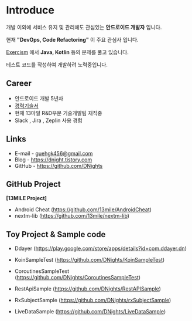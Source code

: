 # Introduce
개발 이외에 서비스 유지 및 관리에도 관심있는 __안드로이드 개발자__ 입니다.

현재 __"DevOps, Code Refactoring"__ 이 주요 관심사 입니다.

[Exercism](https://exercism.io) 에서 __Java, Kotlin__ 등의 문제를 풀고 있습니다.

테스트 코드를 작성하여 개발하려 노력중입니다.

## Career
- 안드로이드 개발 5년차
- [경력기술서](https://github.com/DNights/Introduce/blob/master/Career.md)
- 현재 13마일 R&D부문 기술개발팀 재직중 
- Slack , Jira , Zeplin 사용 경험

## Links
- E-mail - guehgk456@gmail.com
- Blog - https://dnight.tistory.com
- GitHub - https://github.com/DNights

## GitHub Project
**[13MILE Project]**
- Android Cheat (https://github.com/13mile/AndroidCheat)
- nextm-lib (https://github.com/13mile/nextm-lib)

## Toy Project & Sample code
- Ddayer (https://play.google.com/store/apps/details?id=com.ddayer.dn)

- KoinSampleTest (https://github.com/DNights/KoinSampleTest)
- CoroutinesSampleTest (https://github.com/DNights/CoroutinesSampleTest)
- RestApiSample (https://github.com/DNights/RestAPISample)
- RxSubjectSample (https://github.com/DNights/rxSubjectSample)
- LiveDataSample (https://github.com/DNights/LiveDataSample)
